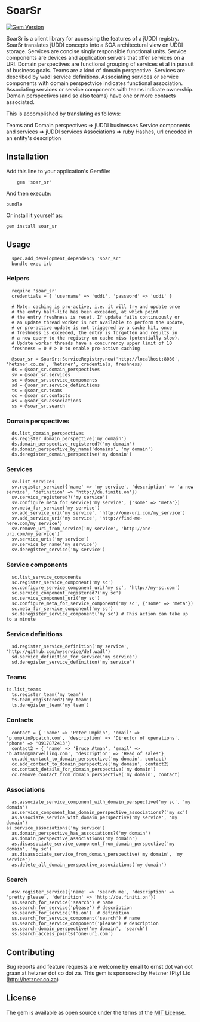 # SoarSr

[![Gem Version](https://badge.fury.io/rb/soar_sr.png)](https://badge.fury.io/rb/soar_sr)

SoarSr is a client library for accessing the features of a jUDDI registry. SoarSr translates jUDDI concepts into a SOA architectural view on UDDI storage. Services are concise singly responsible functional units. Service components are devices and application servers that offer services on a URI. Domain perspectives are functional grouping of services et al in pursuit of business goals. Teams are a kind of domain perspective. Services are described by wadl service definitions. Associating services or service components with domain perspectvice indicates functional association. Associating services or service components with teams indicate ownership. Domain perspectives (and so also teams) have one or more contacts associated.

This is accomplished by translating as follows:

Teams and Domain perspectives => jUDDI businesses
Service components and services => jUDDI services
Associations => ruby Hashes, url encoded in an entity's description

## Installation

Add this line to your application's Gemfile:

		gem 'soar_sr'

And then execute:

    bundle

Or install it yourself as:

    gem install soar_sr

## Usage
	  spec.add_development_dependency 'soar_sr'
	  bundle exec irb

### Helpers
	  require 'soar_sr'
	  credentials = { 'username' => 'uddi', 'password' => 'uddi' }

	  # Note: caching is pro-active, i.e. it will try and update once
	  # the entry half-life has been exceeded, at which point
	  # the entry freshness is reset. If update fails continuously or
	  # an update thread worker is not available to perform the update,
	  # or pro-active update is not triggered by a cache hit, once
	  # freshness is exceeded, the entry is forgotten and results in
	  # a new query to the registry on cache miss (potentially slow).
	  # Update worker threads have a concurrency upper limit of 10
	  freshness = 0 # > 0 to enable pro-active caching

	  @soar_sr = SoarSr::ServiceRegistry.new('http://localhost:8080', 'hetzner.co.za', 'hetzner', credentials, freshness)
	  ds = @soar_sr.domain_perspectives
	  sv = @soar_sr.services
	  sc = @soar_sr.service_components
	  sd = @soar_sr.service_definitions
	  ts = @soar_sr.teams
	  cc = @soar_sr.contacts
	  as = @soar_sr.associations
	  ss = @soar_sr.search

### Domain perspectives
	  ds.list_domain_perspectives
	  ds.register_domain_perspective('my domain')
	  ds.domain_perspective_registered?('my domain')
	  ds.domain_perspective_by_name('domains', 'my domain')
	  ds.deregister_domain_perspective('my domain')

### Services
	  sv.list_services
	  sv.register_service({'name' => 'my service', 'description' => 'a new service', 'definition' => 'http://de.finiti.on'})
	  sv.service_registered?('my service')
	  sv.configure_meta_for_service('my service', {'some' => 'meta'})
	  sv.meta_for_service('my service')
	  sv.add_service_uri('my service', 'http://one-uri.com/my_service')
	  sv.add_service_uri('my service', 'http://find-me-here.com/my_service')
	  sv.remove_uri_from_service('my service', 'http://one-uri.com/my_service')
	  sv.service_uris('my service')
	  sv.service_by_name('my service')
	  sv.deregister_service('my service')

### Service components
	  sc.list_service_components
	  sc.register_service_component('my sc')
	  sc.configure_service_component_uri('my sc', 'http://my-sc.com')
	  sc.service_component_registered?('my sc')
	  sc.service_component_uri('my sc')
	  sc.configure_meta_for_service_component('my sc', {'some' => 'meta'})
	  sc.meta_for_service_component('my sc')
	  sc.deregister_service_component('my sc') # This action can take up to a minute

### Service definitions
	  sd.register_service_definition('my service', 'http://github.com/myservice/def.wadl')
	  sd.service_definition_for_service('my service')
	  sd.deregister_service_definition('my service')

### Teams
    ts.list_teams
	  ts.register_team('my team')
	  ts.team_registered?('my team')
	  ts.deregister_team('my team')

### Contacts
	  contact = { 'name' => 'Peter Umpkin', 'email' => 'p.umpkin@ppatch.com', 'description' => 'Director of operations', 'phone' => '0917872413'}
	  contact2 = { 'name' => 'Bruce Atman', 'email' => 'b.atman@marvelling.com', 'description' => 'Head of sales'}
	  cc.add_contact_to_domain_perspective('my domain', contact)
	  cc.add_contact_to_domain_perspective('my domain', contact2)
	  cc.contact_details_for_domain_perspective('my domain')
	  cc.remove_contact_from_domain_perspective('my domain', contact)

### Associations
	  as.associate_service_component_with_domain_perspective('my sc', 'my domain')
	  as.service_component_has_domain_perspective_associations?('my sc')
	  as.associate_service_with_domain_perspective('my service', 'my domain')
    as.service_associations('my service')
	  as.domain_perspective_has_associations?('my domain')
	  as.domain_perspective_associations('my domain')
	  as.disassociate_service_component_from_domain_perspective('my domain', 'my sc')
	  as.disassociate_service_from_domain_perspective('my domain', 'my service')
	  as.delete_all_domain_perspective_associations('my domain')

### Search
	  #sv.register_service({'name' => 'search me', 'description' => 'pretty please', 'definition' => 'http://de.finiti.on'})
	  ss.search_for_service('search') # name
	  ss.search_for_service('please') # description
	  ss.search_for_service('ti.on')  # definition
	  ss.search_for_service_component('search') # name
	  ss.search_for_service_component('please') # description
	  ss.search_domain_perspective('my domain', 'search')
	  ss.search_access_points('one-uri.com')

## Contributing

Bug reports and feature requests are welcome by email to ernst dot van dot graan at hetzner dot co dot za. This gem is sponsored by Hetzner (Pty) Ltd (http://hetzner.co.za)


## License

The gem is available as open source under the terms of the [MIT License](http://opensource.org/licenses/MIT).

